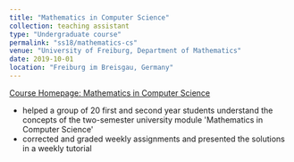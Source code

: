 ```yaml
---
title: "Mathematics in Computer Science"
collection: teaching assistant
type: "Undergraduate course"
permalink: "ss18/mathematics-cs"
venue: "University of Freiburg, Department of Mathematics"
date: 2019-10-01
location: "Freiburg im Breisgau, Germany"
---
```


[Course Homepage: Mathematics in Computer Science](https://aam.uni-freiburg.de/mitarb/ehemalige/korsch/lehre/ss17/index.html?l=en)

- helped a group of 20 first and second year students understand the concepts of the two-semester university module 'Mathematics in Computer Science'
- corrected and graded weekly assignments and presented the solutions in a weekly tutorial